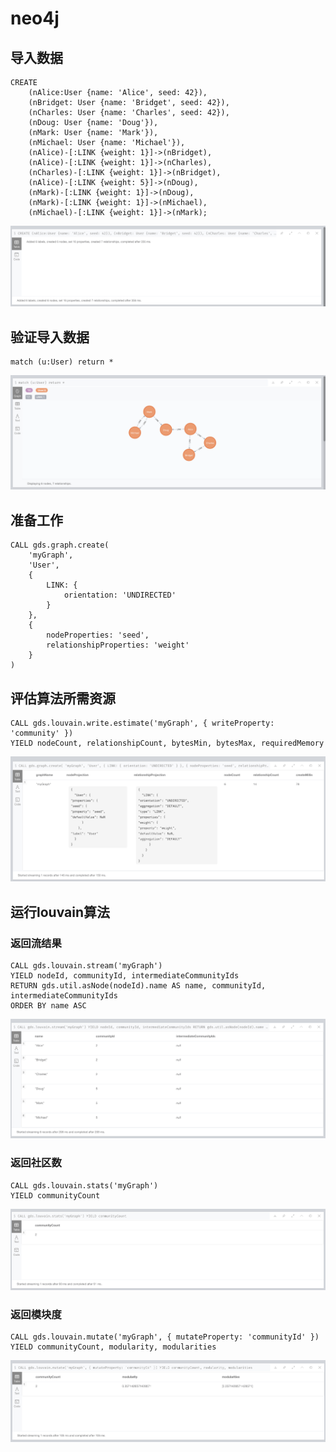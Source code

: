 # neo4j

## 导入数据

```
CREATE
	(nAlice:User {name: 'Alice', seed: 42}),
	(nBridget: User {name: 'Bridget', seed: 42}),
	(nCharles: User {name: 'Charles', seed: 42}),
	(nDoug: User {name: 'Doug'}),
	(nMark: User {name: 'Mark'}),
	(nMichael: User {name: 'Michael'}),
	(nAlice)-[:LINK {weight: 1}]->(nBridget),
	(nAlice)-[:LINK {weight: 1}]->(nCharles),
	(nCharles)-[:LINK {weight: 1}]->(nBridget),
	(nAlice)-[:LINK {weight: 5}]->(nDoug),
	(nMark)-[:LINK {weight: 1}]->(nDoug),
	(nMark)-[:LINK {weight: 1}]->(nMichael),
	(nMichael)-[:LINK {weight: 1}]->(nMark);
```

![image-20201209223450666](neo4j.assets/image-20201209223450666.png)

## 验证导入数据

```
match (u:User) return *
```

![image-20201209223653411](neo4j.assets/image-20201209223653411.png)

## 准备工作

```
CALL gds.graph.create(
    'myGraph',
    'User',
    {
        LINK: {
            orientation: 'UNDIRECTED'
        }
    },
    {
        nodeProperties: 'seed',
        relationshipProperties: 'weight'
    }
)
```

## 评估算法所需资源

```
CALL gds.louvain.write.estimate('myGraph', { writeProperty: 'community' })
YIELD nodeCount, relationshipCount, bytesMin, bytesMax, requiredMemory
```

![image-20201209223731476](neo4j.assets/image-20201209223731476.png)

## 运行louvain算法

### 返回流结果

```
CALL gds.louvain.stream('myGraph')
YIELD nodeId, communityId, intermediateCommunityIds
RETURN gds.util.asNode(nodeId).name AS name, communityId, intermediateCommunityIds
ORDER BY name ASC
```

![image-20201209223750017](neo4j.assets/image-20201209223750017.png)

### 返回社区数

```
CALL gds.louvain.stats('myGraph')
YIELD communityCount
```

![image-20201209223812458](neo4j.assets/image-20201209223812458.png)

### 返回模块度

```
CALL gds.louvain.mutate('myGraph', { mutateProperty: 'communityId' })
YIELD communityCount, modularity, modularities
```

![image-20201209223828299](neo4j.assets/image-20201209223828299.png)